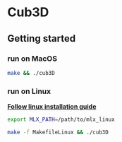 # Cub3D

## Getting started

### run on MacOS

```bash
make && ./cub3D
```

### run on Linux

**[Follow linux installation guide](https://harm-smits.github.io/42docs/libs/minilibx/getting_started.html#installation)**

```bash
export MLX_PATH=/path/to/mlx_linux

make -f MakefileLinux && ./cub3D
```
